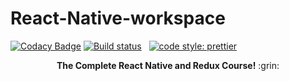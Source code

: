 # React-Native-workspace


[![Codacy Badge](https://api.codacy.com/project/badge/Grade/14fbab83b5334ed7a426abbbe87ff30c)](https://app.codacy.com/app/MohamadKh75/React-Native-workspace?utm_source=github.com&utm_medium=referral&utm_content=MohamadKh75/React-Native-workspace&utm_campaign=badger)
[![Build status](https://ci.appveyor.com/api/projects/status/qy2bod5npjr1c54a?svg=true&style=flat)](https://ci.appveyor.com/project/MohamadKh75/react-native-workspace) &nbsp; [![code style: prettier](https://img.shields.io/badge/code_style-prettier-ff69b4.svg?style=flat)](https://github.com/prettier/prettier) 

<div align="center">
<strong>The Complete React Native and Redux Course!</strong> :grin:
</div>

